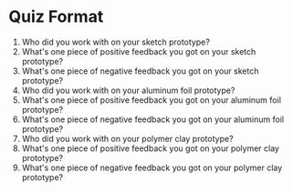# Quiz Format
1. Who did you work with on your sketch prototype?
1. What's one piece of positive feedback you got on your sketch prototype?
1. What's one piece of negative feedback you got on your sketch prototype?
1. Who did you work with on your aluminum foil prototype?
1. What's one piece of positive feedback you got on your aluminum foil prototype?
1. What's one piece of negative feedback you got on your aluminum foil prototype?
1. Who did you work with on your polymer clay prototype?
1. What's one piece of positive feedback you got on your polymer clay prototype?
1. What's one piece of negative feedback you got on your polymer clay prototype?
